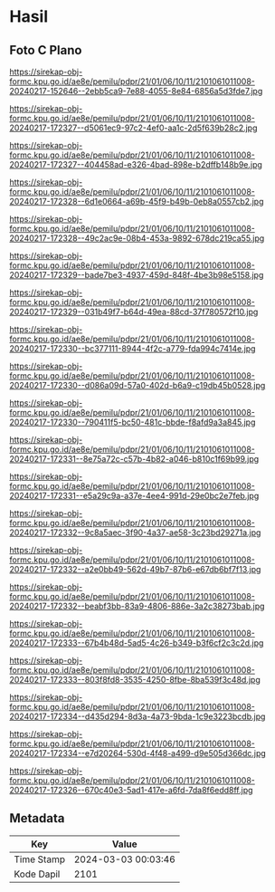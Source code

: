 # Hasil

## Foto C Plano

https://sirekap-obj-formc.kpu.go.id/ae8e/pemilu/pdpr/21/01/06/10/11/2101061011008-20240217-152646--2ebb5ca9-7e88-4055-8e84-6856a5d3fde7.jpg

https://sirekap-obj-formc.kpu.go.id/ae8e/pemilu/pdpr/21/01/06/10/11/2101061011008-20240217-172327--d5061ec9-97c2-4ef0-aa1c-2d5f639b28c2.jpg

https://sirekap-obj-formc.kpu.go.id/ae8e/pemilu/pdpr/21/01/06/10/11/2101061011008-20240217-172327--404458ad-e326-4bad-898e-b2dffb148b9e.jpg

https://sirekap-obj-formc.kpu.go.id/ae8e/pemilu/pdpr/21/01/06/10/11/2101061011008-20240217-172328--6d1e0664-a69b-45f9-b49b-0eb8a0557cb2.jpg

https://sirekap-obj-formc.kpu.go.id/ae8e/pemilu/pdpr/21/01/06/10/11/2101061011008-20240217-172328--49c2ac9e-08b4-453a-9892-678dc219ca55.jpg

https://sirekap-obj-formc.kpu.go.id/ae8e/pemilu/pdpr/21/01/06/10/11/2101061011008-20240217-172329--bade7be3-4937-459d-848f-4be3b98e5158.jpg

https://sirekap-obj-formc.kpu.go.id/ae8e/pemilu/pdpr/21/01/06/10/11/2101061011008-20240217-172329--031b49f7-b64d-49ea-88cd-37f780572f10.jpg

https://sirekap-obj-formc.kpu.go.id/ae8e/pemilu/pdpr/21/01/06/10/11/2101061011008-20240217-172330--bc377111-8944-4f2c-a779-fda994c7414e.jpg

https://sirekap-obj-formc.kpu.go.id/ae8e/pemilu/pdpr/21/01/06/10/11/2101061011008-20240217-172330--d086a09d-57a0-402d-b6a9-c19db45b0528.jpg

https://sirekap-obj-formc.kpu.go.id/ae8e/pemilu/pdpr/21/01/06/10/11/2101061011008-20240217-172330--790411f5-bc50-481c-bbde-f8afd9a3a845.jpg

https://sirekap-obj-formc.kpu.go.id/ae8e/pemilu/pdpr/21/01/06/10/11/2101061011008-20240217-172331--8e75a72c-c57b-4b82-a046-b810c1f69b99.jpg

https://sirekap-obj-formc.kpu.go.id/ae8e/pemilu/pdpr/21/01/06/10/11/2101061011008-20240217-172331--e5a29c9a-a37e-4ee4-991d-29e0bc2e7feb.jpg

https://sirekap-obj-formc.kpu.go.id/ae8e/pemilu/pdpr/21/01/06/10/11/2101061011008-20240217-172332--9c8a5aec-3f90-4a37-ae58-3c23bd29271a.jpg

https://sirekap-obj-formc.kpu.go.id/ae8e/pemilu/pdpr/21/01/06/10/11/2101061011008-20240217-172332--a2e0bb49-562d-49b7-87b6-e67db6bf7f13.jpg

https://sirekap-obj-formc.kpu.go.id/ae8e/pemilu/pdpr/21/01/06/10/11/2101061011008-20240217-172332--beabf3bb-83a9-4806-886e-3a2c38273bab.jpg

https://sirekap-obj-formc.kpu.go.id/ae8e/pemilu/pdpr/21/01/06/10/11/2101061011008-20240217-172333--67b4b48d-5ad5-4c26-b349-b3f6cf2c3c2d.jpg

https://sirekap-obj-formc.kpu.go.id/ae8e/pemilu/pdpr/21/01/06/10/11/2101061011008-20240217-172333--803f8fd8-3535-4250-8fbe-8ba539f3c48d.jpg

https://sirekap-obj-formc.kpu.go.id/ae8e/pemilu/pdpr/21/01/06/10/11/2101061011008-20240217-172334--d435d294-8d3a-4a73-9bda-1c9e3223bcdb.jpg

https://sirekap-obj-formc.kpu.go.id/ae8e/pemilu/pdpr/21/01/06/10/11/2101061011008-20240217-172334--e7d20264-530d-4f48-a499-d9e505d366dc.jpg

https://sirekap-obj-formc.kpu.go.id/ae8e/pemilu/pdpr/21/01/06/10/11/2101061011008-20240217-172326--670c40e3-5ad1-417e-a6fd-7da8f6edd8ff.jpg


## Metadata

| Key        | Value               |
| ---------- | ------------------- |
| Time Stamp | 2024-03-03 00:03:46 |
| Kode Dapil | 2101                |




